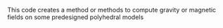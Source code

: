 This code creates a method or methods to compute gravity or magnetic fields on some predesigned polyhedral models
